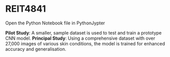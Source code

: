 # REIT4841

Open the Python Notebook file in PythonJypter

**Pilot Study**: A smaller, sample dataset is used to test and train a prototype CNN model.
**Principal Study**: Using a comprehensive dataset with over 27,000 images of various skin conditions, the model is trained for enhanced accuracy and generalisation.
